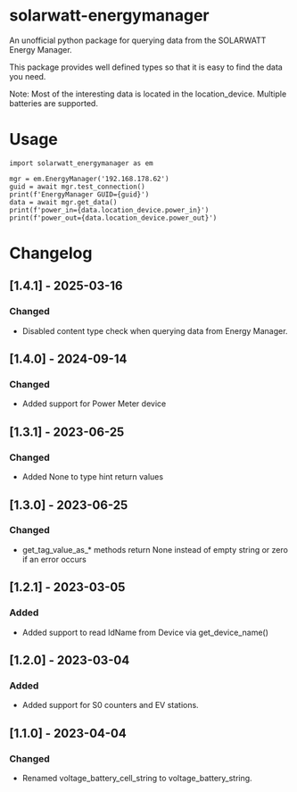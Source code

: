 # solarwatt-energymanager
An unofficial python package for querying data from the SOLARWATT Energy Manager.

This package provides well defined types so that it is easy to find the data you need.

Note: Most of the interesting data is located in the location_device. Multiple batteries are supported.

# Usage
```
import solarwatt_energymanager as em

mgr = em.EnergyManager('192.168.178.62')
guid = await mgr.test_connection()
print(f'EnergyManager GUID={guid}')
data = await mgr.get_data()
print(f'power_in={data.location_device.power_in}')
print(f'power_out={data.location_device.power_out}')
```

# Changelog

## [1.4.1] - 2025-03-16

### Changed
- Disabled content type check when querying data from Energy Manager.

## [1.4.0] - 2024-09-14

### Changed
- Added support for Power Meter device

## [1.3.1] - 2023-06-25

### Changed
- Added None to type hint return values

## [1.3.0] - 2023-06-25

### Changed
- get_tag_value_as_* methods return None instead of empty string or zero if an error occurs

## [1.2.1] - 2023-03-05

### Added
- Added support to read IdName from Device via get_device_name()

## [1.2.0] - 2023-03-04

### Added
- Added support for S0 counters and EV stations.

## [1.1.0] - 2023-04-04

### Changed
- Renamed voltage_battery_cell_string to voltage_battery_string.


